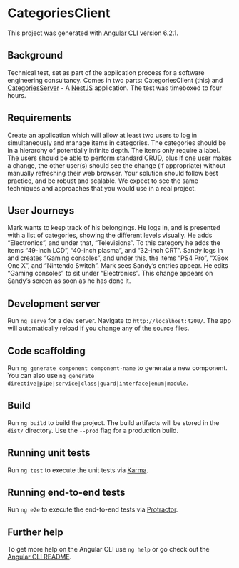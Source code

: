 # CategoriesClient

This project was generated with [Angular CLI](https://github.com/angular/angular-cli) version 6.2.1.

## Background

Technical test, set as part of the application process for a software engineering consultancy. Comes in two parts: CategoriesClient (this) and [CategoriesServer](https://github.com/a5tr0-z0mb13/categories-server) - A [NestJS](https://nestjs.com/) application. The test was timeboxed to four hours.

## Requirements

Create an application which will allow at least two users to log in simultaneously and manage items in categories. The categories should be in a hierarchy of potentially infinite depth. The items only require a label. The users should be able to perform standard CRUD, plus if one user makes a change, the other user(s) should see the change (if appropriate) without manually refreshing their web browser. Your solution should follow best practice, and be robust and scalable. We expect to see the same techniques and approaches that you would use in a real project.

## User Journeys

Mark wants to keep track of his belongings. He logs in, and is presented with a list of categories, showing the different levels visually. He adds “Electronics”, and under that, “Televisions”. To this category he adds the items “49-inch LCD”, “40-inch plasma”, and “32-inch CRT”. Sandy logs in and creates “Gaming consoles”, and under this, the items “PS4 Pro”, “XBox One X”, and “Nintendo Switch”. Mark sees Sandy’s entries appear. He edits “Gaming consoles” to sit under “Electronics”. This change appears on Sandy’s screen as soon as he has done it.

## Development server

Run `ng serve` for a dev server. Navigate to `http://localhost:4200/`. The app will automatically reload if you change any of the source files.

## Code scaffolding

Run `ng generate component component-name` to generate a new component. You can also use `ng generate directive|pipe|service|class|guard|interface|enum|module`.

## Build

Run `ng build` to build the project. The build artifacts will be stored in the `dist/` directory. Use the `--prod` flag for a production build.

## Running unit tests

Run `ng test` to execute the unit tests via [Karma](https://karma-runner.github.io).

## Running end-to-end tests

Run `ng e2e` to execute the end-to-end tests via [Protractor](http://www.protractortest.org/).

## Further help

To get more help on the Angular CLI use `ng help` or go check out the [Angular CLI README](https://github.com/angular/angular-cli/blob/master/README.md).
